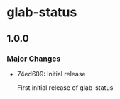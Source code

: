 # glab-status

## 1.0.0

### Major Changes

- 74ed609: Initial release

  First initial release of glab-status
